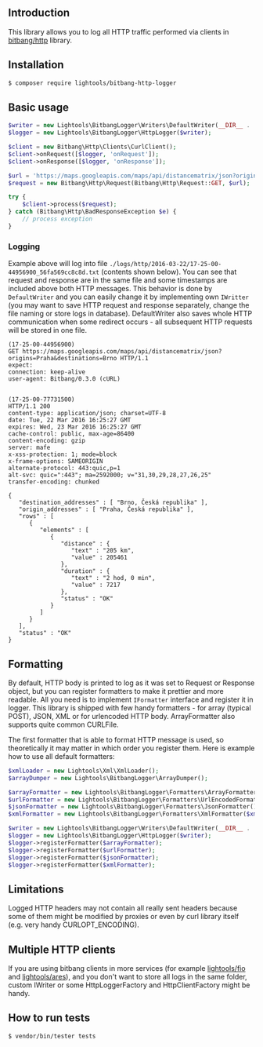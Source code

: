 ## Introduction

This library allows you to log all HTTP traffic performed via clients in [bitbang/http](https://github.com/bitbang/http) library.

## Installation

```sh
$ composer require lightools/bitbang-http-logger
```

## Basic usage

```php
$writer = new Lightools\BitbangLogger\Writers\DefaultWriter(__DIR__ . '/logs/http');
$logger = new Lightools\BitbangLogger\HttpLogger($writer);

$client = new Bitbang\Http\Clients\CurlClient();
$client->onRequest([$logger, 'onRequest']);
$client->onResponse([$logger, 'onResponse']);

$url = 'https://maps.googleapis.com/maps/api/distancematrix/json?origins=Praha&destinations=Brno';
$request = new Bitbang\Http\Request(Bitbang\Http\Request::GET, $url);

try {
    $client->process($request);
} catch (Bitbang\Http\BadResponseException $e) {
    // process exception
}
```

### Logging

Example above will log into file ```./logs/http/2016-03-22/17-25-00-44956900_56fa569cc8c8d.txt``` (contents shown below).
You can see that request and response are in the same file and some timestamps are included above both HTTP messages.
This behavior is done by ```DefaultWriter``` and you can easily change it by implementing own ```IWritter```
(you may want to save HTTP request and response separately, change the file naming or store logs in database).
DefaultWriter also saves whole HTTP communication when some redirect occurs - all subsequent HTTP requests will be stored in one file.

```
(17-25-00-44956900)
GET https://maps.googleapis.com/maps/api/distancematrix/json?origins=Praha&destinations=Brno HTTP/1.1
expect:
connection: keep-alive
user-agent: Bitbang/0.3.0 (cURL)


(17-25-00-77731500)
HTTP/1.1 200
content-type: application/json; charset=UTF-8
date: Tue, 22 Mar 2016 16:25:27 GMT
expires: Wed, 23 Mar 2016 16:25:27 GMT
cache-control: public, max-age=86400
content-encoding: gzip
server: mafe
x-xss-protection: 1; mode=block
x-frame-options: SAMEORIGIN
alternate-protocol: 443:quic,p=1
alt-svc: quic=":443"; ma=2592000; v="31,30,29,28,27,26,25"
transfer-encoding: chunked

{
   "destination_addresses" : [ "Brno, Česká republika" ],
   "origin_addresses" : [ "Praha, Česká republika" ],
   "rows" : [
      {
         "elements" : [
            {
               "distance" : {
                  "text" : "205 km",
                  "value" : 205461
               },
               "duration" : {
                  "text" : "2 hod, 0 min",
                  "value" : 7217
               },
               "status" : "OK"
            }
         ]
      }
   ],
   "status" : "OK"
}
```

## Formatting

By default, HTTP body is printed to log as it was set to Request or Response object,
but you can register formatters to make it prettier and more readable.
All you need is to implement ```IFormatter``` interface and register it in logger.
This library is shipped with few handy formatters - for array (typical POST), JSON, XML or for urlencoded HTTP body.
ArrayFormatter also supports quite common CURLFile.

The first formatter that is able to format HTTP message is used, so theoretically it may matter in which order you register them.
Here is example how to use all default formatters:

```php
$xmlLoader = new Lightools\Xml\XmlLoader();
$arrayDumper = new Lightools\BitbangLogger\ArrayDumper();

$arrayFormatter = new Lightools\BitbangLogger\Formatters\ArrayFormatter($arrayDumper);
$urlFormatter = new Lightools\BitbangLogger\Formatters\UrlEncodedFormatter($arrayDumper);
$jsonFormatter = new Lightools\BitbangLogger\Formatters\JsonFormatter(); // requires nette/utils to work
$xmlFormatter = new Lightools\BitbangLogger\Formatters\XmlFormatter($xmlLoader); // requires lightools/xml to work

$writer = new Lightools\BitbangLogger\Writers\DefaultWriter(__DIR__ . '/logs/http');
$logger = new Lightools\BitbangLogger\HttpLogger($writer);
$logger->registerFormatter($arrayFormatter);
$logger->registerFormatter($urlFormatter);
$logger->registerFormatter($jsonFormatter);
$logger->registerFormatter($xmlFormatter);
```

## Limitations

Logged HTTP headers may not contain all really sent headers
because some of them might be modified by proxies or even by curl library itself (e.g. very handy CURLOPT_ENCODING).

## Multiple HTTP clients

If you are using bitbang clients in more services (for example [lightools/fio](https://github.com/lightools/fio) and [lightools/ares](https://github.com/lightools/ares)),
and you don't want to store all logs in the same folder, custom IWriter or some HttpLoggerFactory and HttpClientFactory might be handy.

## How to run tests

```sh
$ vendor/bin/tester tests
```
